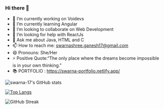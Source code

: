 ### Hi there 👋

- 🔭 I’m currently working on Voidevs
- 🌱 I’m currently learning Angular
- 👯 I’m looking to collaborate on Web Development
- 🤔 I’m looking for help with ReactJs
- 💬 Ask me about Java, HTML and C
- 📫 How to reach me: swarnashree.ganesh17@gmail.com
- 😄 Pronouns: She/Her
- ⚡ Positive Quote:“The only place where the dreams become impossible is in your own thinking.”
- 📚 PORTFOLIO : https://swarna-portfolio.netlify.app/

![swarna-17's GitHub stats](https://github-readme-stats.vercel.app/api?username=swarna-17&show_icons=true&theme=midnight-purple)


[![Top Langs](https://github-readme-stats.vercel.app/api/top-langs/?username=swarna-17&langs_count=9)](https://github.com/swarna-17/github-readme-stats)


![GitHub Streak](http://github-readme-streak-stats.herokuapp.com/?user=swarna-17&count_private=true&theme=midnight-purple)




